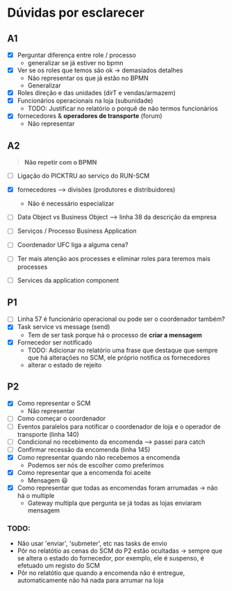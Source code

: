 # Dúvidas por esclarecer

## A1

- [X] Perguntar diferença entre role / processo 
  - generalizar se já estiver no bpmn
- [X] Ver se os roles que temos são ok -> demasiados detalhes
  - Não representar os que já estão no BPMN
  - Generalizar
- [X] Roles direção e das unidades (dirT e vendas/armazem)
- [X] Funcionários operacionais na loja (subunidade) 
  - TODO: Justificar no relatório o porquê de não termos funcionários
- [X] fornecedores & **operadores de transporte** (forum)
  - Não representar


## A2
> **Não repetir com o BPMN**
- [ ] Ligação do PICKTRU ao serviço do RUN-SCM
- [X] fornecedores --> divisões (produtores e distribuidores)
  - Não é necessário especializar
- [ ] Data Object vs Business Object --> linha 38 da descrição da empresa
- [ ] Serviços / Processo Business Application
- [ ] Coordenador UFC liga a alguma cena?
- [ ] Ter mais atenção aos processes e eliminar roles para teremos mais processes
- [ ] Services da application component


## P1

- [ ] Linha 57 é funcionário operacional ou pode ser o coordenador também?
- [X] Task service vs message (send)
  - Tem de ser task porque há o processo de **criar a mensagem**
- [X] Fornecedor ser notificado
  - TODO: Adicionar no relatório uma frase que destaque que sempre que há alterações no SCM, ele próprio notifica os fornecedores
  - alterar o estado de rejeito


## P2 

- [X] Como representar o SCM
    - Não representar
- [ ] Como começar o coordenador
- [ ] Eventos paralelos para notificar o coordenador de loja e o operador de transporte (linha 140)
- [ ] Condicional no recebimento da encomenda --> passei para catch
- [ ] Confirmar recessão da encomenda (linha 145)
- [X] Como representar quando não recebemos a encomenda
  - Podemos ser nós de escolher como preferimos
- [X] Como representar que a encomenda foi aceite
  - Mensagem 😃
- [X] Como representar que todas as encomendas foram arrumadas -> não há o multiple
  - Gateway multipla que pergunta se já todas as lojas enviaram mensagem

### TODO:
- Não usar 'enviar', 'submeter', etc nas tasks de envio
- Pôr no relatótio as cenas do SCM do P2 estão ocultadas -> sempre que se altera o estado do fornecedor, por exemplo, ele é suspenso, é efetuado um registo do SCM
- Pôr no relatótio que quando a encomenda não é entregue, automaticamente não há nada para arrumar na loja